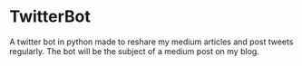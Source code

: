 # TwitterBot
A twitter bot in python made to reshare my medium articles and post tweets regularly.
The bot will be the subject of a medium post on my blog.